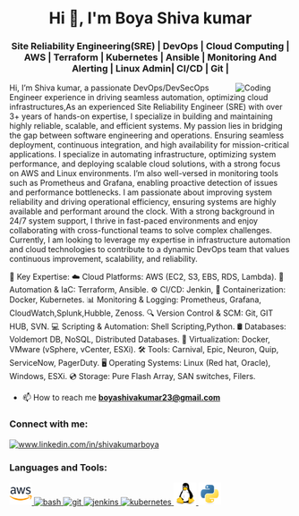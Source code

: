 <h1 align="center">Hi 👋, I'm Boya Shiva kumar</h1>
<h3 align="center">Site Reliability Engineering(SRE) | DevOps | Cloud Computing | AWS | Terraform | Kubernetes | Ansible | Monitoring And Alerting | Linux Admin| CI/CD | Git |</h3>
<img align="right" alt="Coding" width="100" src="https://liveimages.algoworks.com/new-algoworks/wp-content/uploads/2022/06/16052457/DevOps-Steps-1-min.gif">


Hi, I’m Shiva kumar, a passionate DevOps/DevSecOps Engineer experience in driving seamless automation, optimizing cloud infrastructures,As an experienced Site Reliability Engineer (SRE) with over 3+ years of hands-on expertise, I specialize in building and maintaining highly reliable, scalable, and efficient systems. My passion lies in bridging the gap between software engineering and operations.
Ensuring seamless deployment, continuous integration, and high availability for mission-critical applications.
I specialize in automating infrastructure, optimizing system performance, and deploying scalable cloud solutions, with a strong focus on AWS and Linux environments.
I’m also well-versed in monitoring tools such as Prometheus and Grafana, enabling proactive detection of issues and performance bottlenecks.
I am passionate about improving system reliability and driving operational efficiency, ensuring systems are highly available and performant around the clock. With a strong background in 24/7 system support, I thrive in fast-paced environments and enjoy collaborating with cross-functional teams to solve complex challenges.
Currently, I am looking to leverage my expertise in infrastructure automation and cloud technologies to contribute to a dynamic DevOps team that values continuous improvement, scalability, and reliability.

 🚀 Key Expertise: ☁️ Cloud Platforms: AWS (EC2, S3, EBS, RDS, Lambda).
 🔧 Automation & IaC: Terraform, Ansible.
 ⚙️ CI/CD: Jenkin, 🐳 Containerization: Docker, Kubernetes.
 📊 Monitoring & Logging: Prometheus, Grafana, CloudWatch,Splunk,Hubble, Zenoss.
 🔍 Version Control & SCM: Git, GIT HUB, SVN. 
 💻 Scripting & Automation: Shell Scripting,Python.
 🛢️ Databases: Voldemort DB, NoSQL, Distributed Databases. 
 👾 Virtualization: Docker, VMware (vSphere, vCenter, ESXi).
 🛠️ Tools: Carnival, Epic, Neuron, Quip, ServiceNow, PagerDuty.
 🖥️ Operating Systems: Linux (Red hat, Oracle), Windows, ESXi. 
 💿 Storage: Pure Flash Array, SAN switches, Filers.

- 📫 How to reach me **boyashivakumar23@gmail.com**

<h3 align="left">Connect with me:</h3>
<p align="left">
<a href="https://linkedin.com/in/www.linkedin.com/in/shivakumarboya" target="blank"><img align="center" src="https://raw.githubusercontent.com/rahuldkjain/github-profile-readme-generator/master/src/images/icons/Social/linked-in-alt.svg" alt="www.linkedin.com/in/shivakumarboya" height="30" width="40" /></a>
</p>

<h3 align="left">Languages and Tools:</h3>
<p align="left"> <a href="https://aws.amazon.com" target="_blank" rel="noreferrer"> <img src="https://raw.githubusercontent.com/devicons/devicon/master/icons/amazonwebservices/amazonwebservices-original-wordmark.svg" alt="aws" width="40" height="40"/> </a> <a href="https://www.gnu.org/software/bash/" target="_blank" rel="noreferrer"> <img src="https://www.vectorlogo.zone/logos/gnu_bash/gnu_bash-icon.svg" alt="bash" width="40" height="40"/> </a> <a href="https://git-scm.com/" target="_blank" rel="noreferrer"> <img src="https://www.vectorlogo.zone/logos/git-scm/git-scm-icon.svg" alt="git" width="40" height="40"/> </a> <a href="https://www.jenkins.io" target="_blank" rel="noreferrer"> <img src="https://www.vectorlogo.zone/logos/jenkins/jenkins-icon.svg" alt="jenkins" width="40" height="40"/> </a> <a href="https://kubernetes.io" target="_blank" rel="noreferrer"> <img src="https://www.vectorlogo.zone/logos/kubernetes/kubernetes-icon.svg" alt="kubernetes" width="40" height="40"/> </a> <a href="https://www.linux.org/" target="_blank" rel="noreferrer"> <img src="https://raw.githubusercontent.com/devicons/devicon/master/icons/linux/linux-original.svg" alt="linux" width="40" height="40"/> </a> <a href="https://www.python.org" target="_blank" rel="noreferrer"> <img src="https://raw.githubusercontent.com/devicons/devicon/master/icons/python/python-original.svg" alt="python" width="40" height="40"/> </a> </p>
